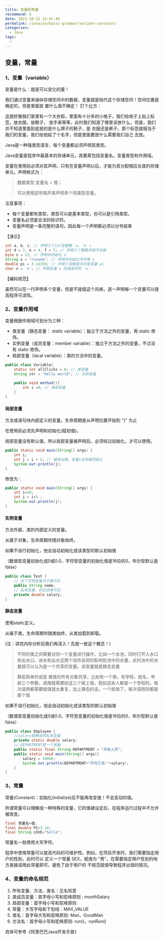 ```yaml
---
title: 变量和常量
recommend: 6
date: 2021-10-22 15:41:49
permalink: /java/se/basic-grammar/variate-constant/
categories: 
  - Java
tags: 
  - 
---
```


## 变量，常量

### 1、变量（variable）

变量是什么：就是可以变化的量！

我们通过变量来操纵存储空间中的数据，变量就是指代这个存储空间！空间位置是确定的，但是里面放 置什么值不确定！ 打个比方：

这就好像我们家里有一个大衣柜，里面有十分多的小格子，我们给格子上贴上标签，放衣服，放鞋子， 放手表等等，此时我们知道了哪里该放什么，但是，我们并不知道里面到底放的是什么牌子的鞋子，是 衣服还是裤子。那个标签就相当于我们的变量，我们给他起了个名字，但是里面要放什么需要我们自己 去放。

Java是一种强类型语言，每个变量都必须声明其类型。

Java变量是程序中最基本的存储单元，其要素包括变量名，变量类型和作用域。

变量在使用前必须对其声明，只有在变量声明以后，才能为其分配相应长度的存储单元，声明格式为：

>数据类型 变量名 = 值；
>
>可以使用逗号隔开来声明多个同类型变量。

注意事项：

- 每个变量都有类型，类型可以是基本类型，也可以是引用类型。
- 变量名必须是合法的标识符。
- 变量声明是一条完整的语句，因此每一个声明都必须以分号结束

【演示】

```java
int a, b, c; // 声明三个int型整数：a、 b、c
int d = 3, e = 4, f = 5; // 声明三个整数并赋予初值
byte z = 22; // 声明并初始化 z
String s = "runoob"; // 声明并初始化字符串 s
double pi = 3.14159; // 声明了双精度浮点型变量 pi
char x = 'x'; // 声明变量 x 的值是字符 'x'。
```

【编码规范】

虽然可以在一行声明多个变量，但是不提倡这个风格，逐一声明每一个变量可以提高程序可读性。

### 2、变量作用域

变量根据作用域可划分为三种：

- 类变量（静态变量： static variable）：独立于方法之外的变量，用 static 修饰。
- 实例变量（成员变量：member variable）：独立于方法之外的变量，不过没有 static 修饰。
- 局部变量（lacal variable）：类的方法中的变量。

```java
public class Variable{
    static int allClicks = 0; // 类变量
    String str = "hello world"; // 实例变量
    
    public void method(){
        int i =0; // 局部变量
    }
}
```

#### 局部变量

方法或语句块内部定义的变量。生命周期是从声明位置开始到 ”}” 为止

在使用前必须先声明和初始化(赋初值)。

局部变量没有默认值，所以局部变量被声明后，必须经过初始化，才可以使用。

```java
public static void main(String[] args) {
    int i;
    int j = i + 5; // 编译出错，变量i还未被初始化
    System.out.println(j);
}
```

修改为：

```java
public static void main(String[] args) {
    int i=10;
    int j = i+5 ;
    System.out.println(j);
}
```

#### 实例变量

方法外部、类的内部定义的变量。

从属于对象，生命周期伴随对象始终。

如果不自行初始化，他会自动初始化成该类型的默认初始值

（数值型变量初始化成0或0.0，字符型变量的初始化值是16位的0，布尔型默认是false）

```java
public class Test {
    // 这个实例变量对子类可见
    public String name;
    // 私有变量，仅在该类可见
    private double salary;
}
```

#### 静态变量

使用static定义。

从属于类，生命周期伴随类始终，从类加载到卸载。

(注：讲完内存分析后我们再深入！先放一放这个概念！)

> 不同的类之间需要对同一个变量进行操作，比如一个水池，同时打开入水口和出水口，进水和出水这两个动作会同时影响到池中的水量，此时池中的水量就可以认为是一个共享的变量。该变量就是静态变量
>
> 静态简单的说是 被类的所有对象共享，比如有一个类，有学校，姓名，年龄三个参数，调用就需要给这三个赋上值，假如这些人都是一个学校的，每次调用都需要赋值就太重复，加上静态的话，一个赋值了，每次调用则都是那个值

如果不自行初始化，他会自动初始化成该类型的默认初始值

（数值型变量初始化成0或0.0，字符型变量的初始化值是16位的0，布尔型默认是false）

```java
public class Employee {
    //salary是静态的私有变量
    private static double salary;
    // DEPARTMENT是一个常量
    public static final String DEPARTMENT = "开发人员";
    public static void main(String[] args){
        salary = 10000;
        System.out.println(DEPARTMENT+"平均工资:"+salary);
    }
}
```

### 3、常量

常量(Constant)：初始化(initialize)后不能再改变值！不会变动的值。

所谓常量可以理解成一种特殊的变量，它的值被设定后，在程序运行过程中不允许被改变。

```java
final 常量名=值;
final double PI=3.14;
final String LOVE="hello";
```

常量名一般使用大写字符。 

程序中使用常量可以提高代码的可维护性。例如，在项目开发时，我们需要指定用户的性别，此时可以 定义一个常量 SEX，赋值为 "男"，在需要指定用户性别的地方直接调用此常量即可，避免了由于用户的 不规范赋值导致程序出错的情况。

### 4、变量的命名规范

1. 所有变量、方法、类名：见名知意 
2. 类成员变量：首字母小写和驼峰原则 : monthSalary
3. 局部变量：首字母小写和驼峰原则 
4. 常量：大写字母和下划线：MAX_VALUE 
5. 类名：首字母大写和驼峰原则: Man，GoodMan 
6. 方法名：首字母小写和驼峰原则: run()，runRun()

具体可参考《阿里巴巴Java开发手册》